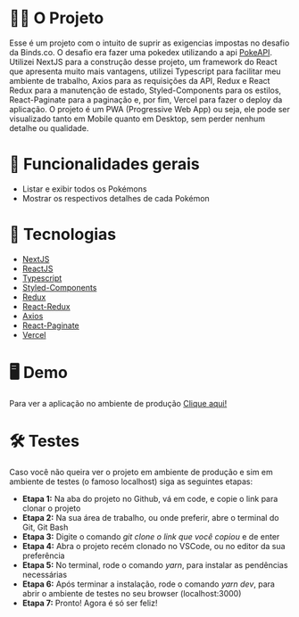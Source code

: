 # :construction_worker_man: O Projeto

Esse é um projeto com o intuito de suprir as exigencias impostas no desafio da Binds.co. O desafio era fazer uma pokedex utilizando a api <a href="https://pokeapi.co/">PokeAPI</a>. Utilizei NextJS para a construção desse projeto, um framework do React que apresenta muito mais vantagens, utilizei Typescript para facilitar meu ambiente de trabalho, Axios para as requisições da API, Redux e React Redux para a manutenção de estado, Styled-Components para os estilos, React-Paginate para a paginação e, por fim, Vercel para fazer o deploy da aplicação. O projeto é um PWA (Progressive Web App) ou seja, ele pode ser visualizado tanto em Mobile quanto em Desktop, sem perder nenhum detalhe ou qualidade.

# :selfie: Funcionalidades gerais

<ul>
  <li>Listar e exibir todos os Pokémons</li>
  <li>Mostrar os respectivos detalhes de cada Pokémon</li>
 </ul>
 
 # :rocket: Tecnologias 
 <ul>
    <li><a href="https://nextjs.org/">NextJS</a></li>
    <li><a href="https://pt-br.reactjs.org/">ReactJS</a></li>
    <li><a href="https://www.typescriptlang.org/">Typescript</a></li>
    <li><a href="https://styled-components.com/">Styled-Components</a></li>
    <li><a href="https://redux.js.org/">Redux</a></li>
    <li><a href="https://react-redux.js.org/">React-Redux</a></li>
    <li><a href="https://axios-http.com/ptbr/docs/intro">Axios</a></li>
    <li><a href="https://www.npmjs.com/package/react-paginate">React-Paginate</a></li>
    <li><a href="https://vercel.com/dashboard">Vercel</a></li>
  </ul>
      
 # :desktop_computer: Demo

Para ver a aplicação no ambiente de produção <a href="https://pokedex-next-black.vercel.app/">Clique aqui!</a>

# :hammer_and_wrench: Testes

Caso você não queira ver o projeto em ambiente de produção e sim em ambiente de testes (o famoso localhost) siga as seguintes etapas:

<ul>
  <li><span style="font-weight: bold">Etapa 1:</span> Na aba do projeto no Github, vá em code, e copie o link para clonar o projeto</li>
  <li><span style="font-weight: bold">Etapa 2:</span> Na sua área de trabalho, ou onde preferir, abre o terminal do Git, Git Bash</li>
  <li><span style="font-weight: bold">Etapa 3:</span> Digite o comando <span style="font-style: italic">git clone o link que você copiou</span> e de enter</li>
  <li><span style="font-weight: bold">Etapa 4:</span> Abra o projeto recém clonado no VSCode, ou no editor da sua preferência</li>
  <li><span style="font-weight: bold">Etapa 5:</span> No terminal, rode o comando <span style="font-style: italic">yarn</span>, para instalar as pendências necessárias</li>
  <li><span style="font-weight: bold">Etapa 6:</span> Após terminar a instalação, rode o comando <span style="font-style: italic">yarn dev</span>, para abrir o ambiente de testes no seu browser (localhost:3000)</li>
  <li><span style="font-weight: bold">Etapa 7:</span> Pronto! Agora é só ser feliz!</li>
<ul>
